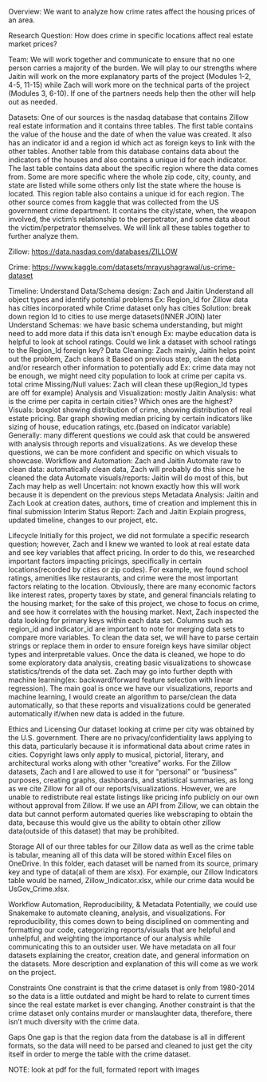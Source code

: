 Overview: 
We want to analyze how crime rates affect the housing prices of an area. 

Research Question: How does crime in specific locations affect real estate market prices? 

Team: We will work together and communicate to ensure that no one person carries a majority of the burden. We will play to our strengths where Jaitin will work on the more explanatory parts of the project (Modules 1-2, 4-5, 11-15) while Zach will work more on the technical parts of the project (Modules 3, 6-10). If one of the partners needs help then the other will help out as needed. 

Datasets: One of our sources is the nasdaq database that contains Zillow real estate information and it contains three tables. The first table contains the value of the house and the date of when the value was created. It also has an indicator id and a region id which act as foreign keys to link with the other tables. Another table from this database contains data about the indicators of the houses and also contains a unique id for each indicator. The last table contains data about the specific region where the data comes from. Some are more specific where the whole zip code, city, county, and state are listed while some others only list the state where the house is located. This region table also contains a unique id for each region. The other source comes from kaggle that was collected from the US government crime department. It contains the city/state, when, the weapon involved, the victim’s relationship to the perpetrator, and some data about the victim/perpetrator themselves. We will link all these tables together to further analyze them.

Zillow: https://data.nasdaq.com/databases/ZILLOW

Crime: https://www.kaggle.com/datasets/mrayushagrawal/us-crime-dataset






Timeline:
Understand Data/Schema design: Zach and Jaitin
Understand all object types and identify potential problems
Ex: Region_Id for Zillow data has cities incorporated while Crime dataset only has cities
Solution: break down region Id to cities to use merge datasets(INNER JOIN) later
Understand Schemas: we have basic schema understanding, but might need to add more data if this data isn’t enough
Ex: maybe education data is helpful to look at school ratings. Could we link a dataset with school ratings to the Region_Id foreign key?
Data Cleaning: Zach mainly, Jaitin helps point out the problem, Zach cleans it
Based on previous step, clean the data and/or research other information to potentially add 
Ex: crime data may not be enough, we might need city population to look at crime per capita vs. total crime
Missing/Null values: Zach will clean these up(Region_Id types are off for example)
Analysis and Visualization: mostly Jaitin
Analysis: what is the crime per capita in certain cities? Which ones are the highest?
Visuals: boxplot showing distribution of crime, showing distribution of real estate pricing. Bar graph showing median pricing by certain indicators like sizing of house, education ratings, etc.(based on indicator variable)
Generally: many different questions we could ask that could be answered with analysis through reports and visualizations. As we develop these questions, we can be more confident and specific on which visuals to showcase.
Workflow and Automation: Zach and Jaitin
Automate raw to clean data: automatically clean data, Zach will probably do this since he cleaned the data
Automate visuals/reports: Jaitin will do most of this, but Zach may help as well
Uncertain: not known exactly how this will work because it is dependent on the previous steps
Metadata Analysis: Jaitin and Zach
Look at creation dates, authors, time of creation and implement this in final submission
Interim Status Report: Zach and Jaitin
Explain progress, updated timeline, changes to our project, etc.




Lifecycle
Initially for this project, we did not formulate a specific research question; however, Zach and I knew we wanted to look at real estate data and see key variables that affect pricing. In order to do this, we researched important factors impacting pricings, specifically in certain locations(recorded by cities or zip codes). For example, we found school ratings, amenities like restaurants, and crime were the most important factors relating to the location. Obviously, there are many economic factors like interest rates, property taxes by state, and general financials relating to the housing market; for the sake of this project, we chose to focus on crime, and see how it correlates with the housing market. Next, Zach inspected the data looking for primary keys within each data set. Columns such as region_id and indicator_id are important to note for merging data sets to compare more variables. To clean the data set, we will have to parse certain strings or replace them in order to ensure foreign keys have similar object types and interpretable values. Once the data is cleaned, we hope to do some exploratory data analysis, creating basic visualizations to showcase statistics/trends of the data set. Zach may go into further depth with machine learning(ex: backward/forward feature selection with linear regression). The main goal is once we have our visualizations, reports and machine learning, I would create an algorithm to parse/clean the data automatically, so that these reports and visualizations could be generated automatically if/when new data is added in the future.


Ethics and Licensing
Our dataset looking at crime per city was obtained by the U.S. government. There are no privacy/confidentiality laws applying to this data, particularly because it is informational data about crime rates in cities. Copyright laws only apply to musical, pictorial, literary, and architectural works along with other “creative” works. For the Zillow datasets, Zach and I are allowed to use it for “personal” or “business” purposes, creating graphs, dashboards, and statistical summaries, as long as we cite Zillow for all of our reports/visualizations. However, we are unable to redistribute real estate listings like pricing info publicly on our own without approval from Zillow. If we use an API from Zillow, we can obtain the data but cannot perform automated queries like webscraping to obtain the data, because this would give us the ability to obtain other zillow data(outside of this dataset) that may be prohibited. 

Storage
All of our three tables for our Zillow data as well as the crime table is tabular, meaning all of this data will be stored within Excel files on OneDrive. In this folder, each dataset will be named from its source, primary key and type of data(all of them are xlsx). For example, our Zillow Indicators table would be named, Zillow_Indicator.xlsx, while our crime data would be UsGov_Crime.xlsx. 

Workflow Automation, Reproducibility, & Metadata
Potentially, we could use Snakemake to automate cleaning, analysis, and visualizations. For reproducibility, this comes down to being disciplined on commenting and formatting our code, categorizing reports/visuals that are helpful and unhelpful, and weighting the importance of our analysis while communicating this to an outsider user. We have metadata on all four datasets explaining the creator, creation date, and general information on the datasets. More description and explanation of this will come as we work on the project.

Constraints
One constraint is that the crime dataset is only from 1980-2014 so the data is a little outdated and might be hard to relate to current times since the real estate market is ever changing. Another constraint is that the crime dataset only contains murder or manslaughter data, therefore, there isn’t much diversity with the crime data. 

Gaps 
One gap is that the region data from the database is all in different formats, so the data will need to be parsed and cleaned to just get the city itself in order to merge the table with the crime dataset.

NOTE: look at pdf for the full, formated report with images
